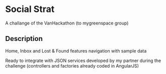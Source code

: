 Social Strat
=====================

A challange of the VanHackathon (to mygreenspace group)

## Description
Home, Inbox and Lost & Found features navigation with sample data

Ready to integrate with JSON services developed by my partner during the challenge (controllers and factories already coded in AngularJS)
